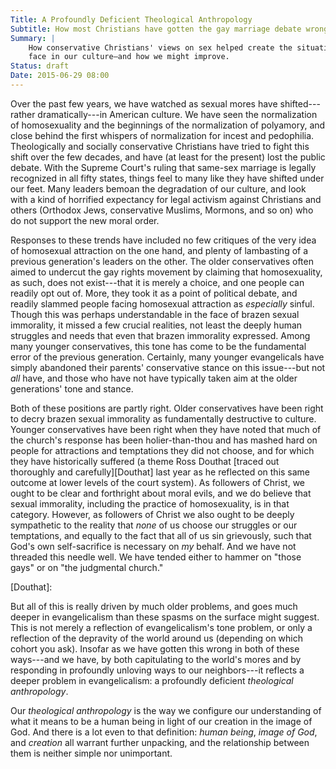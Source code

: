 ```yaml
---
Title: A Profoundly Deficient Theological Anthropology
Subtitle: How most Christians have gotten the gay marriage debate wrong.
Summary: |
    How conservative Christians' views on sex helped create the situation we now
    face in our culture—and how we might improve.
Status: draft
Date: 2015-06-29 08:00
---
```


Over the past few years, we have watched as sexual mores have shifted---rather
dramatically---in American culture. We have seen the normalization of
homosexuality and the beginnings of the normalization of polyamory, and close
behind the first whispers of normalization for incest and pedophilia.
Theologically and socially conservative Christians have tried to fight this
shift over the few decades, and have (at least for the present) lost the public
debate. With the Supreme Court's ruling that same-sex marriage is legally
recognized in all fifty states, things feel to many like they have shifted under
our feet. Many leaders bemoan the degradation of our culture, and look with a
kind of horrified expectancy for legal activism against Christians and others
(Orthodox Jews, conservative Muslims, Mormons, and so on) who do not support the
new moral order.

Responses to these trends have included no few critiques of the very idea of
homosexual attraction on the one hand, and plenty of lambasting of a previous
generation's leaders on the other. The older conservatives often aimed to
undercut the gay rights movement by claiming that homosexuality, as such, does
not exist---that it is merely a choice, and one people can readily opt out of.
More, they took it as a point of political debate, and readily slammed people
facing homosexual attraction as *especially* sinful. Though this was perhaps
understandable in the face of brazen sexual immorality, it missed a few crucial
realities, not least the deeply human struggles and needs that even that brazen
immorality expressed. Among many younger conservatives, this tone has come to be
the fundamental error of the previous generation. Certainly, many younger
evangelicals have simply abandoned their parents' conservative stance on this
issue---but not *all* have, and those who have not have typically taken aim at
the older generations' tone and stance.

Both of these positions are partly right. Older conservatives have been right to
decry brazen sexual immorality as fundamentally destructive to culture. Younger
conservatives have been right when they have noted that much of the church's
response has been holier-than-thou and has mashed hard on people for attractions
and temptations they did not choose, and for which they have historically
suffered (a theme Ross Douthat [traced out thoroughly and carefully][Douthat]
last year as he reflected on this same outcome at lower levels of the court
system). As followers of Christ, we ought to be clear and forthright about moral
evils, and we do believe that sexual immorality, including the practice of
homosexuality, is in that category. However, as followers of Christ we also
ought to be deeply sympathetic to the reality that *none* of us choose our
struggles or our temptations, and equally to the fact that all of us sin
grievously, such that God's own self-sacrifice is necessary on *my* behalf. And
we have not threaded this needle well. We have tended either to hammer on "those
gays" or on "the judgmental church."

[Douthat]: 

But all of this is really driven by much older problems, and goes much deeper in
evangelicalism than these spasms on the surface might suggest. This is not
merely a reflection of evangelicalism's tone problem, or only a reflection of
the depravity of the world around us (depending on which cohort you ask).
Insofar as we have gotten this wrong in both of these ways---and we have, by
both capitulating to the world's mores and by responding in profoundly unloving
ways to our neighbors---it reflects a deeper problem in evangelicalism: a
profoundly deficient *theological anthropology*.

Our *theological anthropology* is the way we configure our understanding of what
it means to be a human being in light of our creation in the image of God. And
there is a lot even to that definition: *human being*, *image of God*, and
*creation* all warrant further unpacking, and the relationship between them is
neither simple nor unimportant. 

